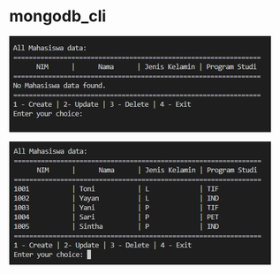 # mongodb_cli
![](https://github.com/freddywicaksono/mongodb_cli/blob/main/mongo_cli_empty.jpg)

![image](https://github.com/freddywicaksono/mongodb_cli/blob/main/mongo_cli_full.jpg)
